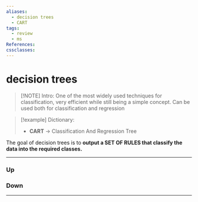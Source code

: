 ```yaml
---
aliases:
  - decision trees
  - CART
tags:
  - review
  - ms
References:
cssclasses:
---
```

# decision trees
> [!NOTE] Intro: 
> One of the most widely used techniques for classification, very efficient while still being a simple concept. Can be used both for classification and regression 


> [!example] Dictionary:
> - **CART** → Classification And Regression Tree

The goal of decision trees is to **output a SET OF RULES that classify the data into the required classes.**


***
### Up
### Down
***
